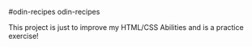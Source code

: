 #odin-recipes
odin-recipes

This project is just to improve my HTML/CSS Abilities and is a practice exercise!
